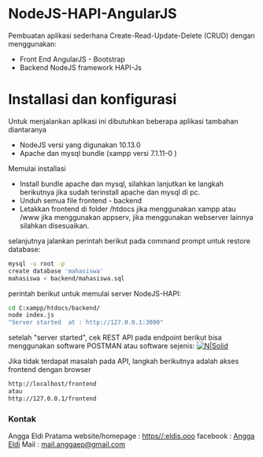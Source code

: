 # NodeJS-HAPI-AngularJS



Pembuatan aplikasi sederhana Create-Read-Update-Delete (CRUD) dengan menggunakan: 
 -  Front End AngularJS - Bootstrap
 -  Backend NodeJS framework HAPI-Js
 

# Installasi dan konfigurasi
Untuk menjalankan aplikasi ini dibutuhkan beberapa aplikasi tambahan diantaranya
  - NodeJS versi yang digunakan 10.13.0
  - Apache dan mysql bundle (xampp versi 7.1.11-0 )
  
 Memulai installasi 
 - Install bundle apache dan mysql, silahkan lanjutkan ke langkah berikutnya jika sudah terinstall apache dan mysql di pc.
 - Unduh semua file frontend - backend
 - Letakkan frontend di folder /htdocs jika menggunakan xampp atau /www jika menggunakan appserv, jika menggunakan webserver lainnya silahkan disesuaikan.  


selanjutnya jalankan perintah berikut pada command prompt untuk restore database:
```sh
mysql -u root -p
create database 'mahasiswa'
mahasiswa < backend/mahasiswa.sql
```

perintah berikut untuk memulai server NodeJS-HAPI:
```sh
cd C:xampp/htdocs/backend/
node index.js
"Server started  at : http://127.0.0.1:3000" 
```
setelah "server started", cek REST API pada endpoint berikut bisa menggunakan software POSTMAN atau software sejenis:
[![N|Solid](https://1.bp.blogspot.com/-0PDC57noYhM/W979tpt25YI/AAAAAAAAANU/XFRUzlsefdcFxtGN1q8yi3BvZheAVZbYgCK4BGAYYCw/s1600/table.png)](https://1.bp.blogspot.com/-0PDC57noYhM/W979tpt25YI/AAAAAAAAANU/XFRUzlsefdcFxtGN1q8yi3BvZheAVZbYgCK4BGAYYCw/s1600/table.png)


Jika tidak terdapat masalah pada API, langkah berikutnya adalah akses frontend dengan browser
```sh
http://localhost/frontend
atau
http://127.0.0.1/frontend
```
### Kontak

Angga Eldi Pratama 
website/homepage  : [https//:eldis.ooo](https//:eldis.ooo)
facebook : [Angga Eldi](https://web.facebook.com/angga.eldi.p)
Mail : [mail.anggaep@gmail.com](mail.anggaep@gmail.com)
